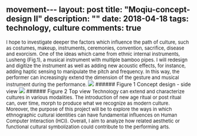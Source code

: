 movement---
layout: post
title: "Moqiu-concept-design II"
description: ""
date: 2018-04-18
tags: technology, culture
comments: true
---

<font size="2">
I hope to investigate deeper the factors which influence the path of culture, such as costumes, makeup, instruments, ceremonies, convention, sacrifice, disease and exorcism. One of the ideas which came from ethnic internal instruments, Lusheng (Fig.1), a musical instrument with multiple bamboo pipes. I will redesign and digitize the instrument as well as adding new acoustic effects, for instance, adding haptic sensing to manipulate the pitch and frequency. In this way, the performer can increasingly extend the dimension of the gesture and musical instrument during the performance.
</font>

<img src="/friendred_blog/assets/images/sideView.jpg">
###### Figure 1 Concept design - side view

<img src="/friendred_blog/assets/images/topView.jpg">
###### Figure 2 Top view

<font size="2">
Technology can extend and characterize cultures in various modalities. The introduction of new age ritual or post ritual can, over time, morph to produce what we recognize as modern culture. Moreover, the purpose of this project will be to explore the ways in which ethnographic cultural identities can have fundamental influences on Human Computer Interaction (HCI). Overall, I aim to analyze how related aesthetic or functional cultural symbolization could contribute to the performing arts.
</font>
